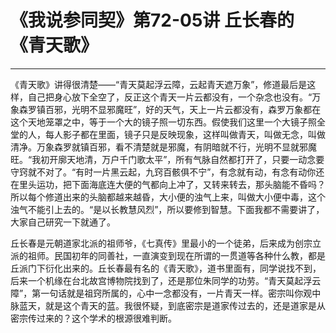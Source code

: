 # 《我说参同契》第72-05讲 丘长春的《青天歌》

------

《青天歌》讲得很清楚——“青天莫起浮云障，云起青天遮万象”，修道最后是这样，自己把身心放下全空了，反正这个青天一片云都没有，一个杂念也没有。“万象森罗镇百邪，光明不显邪魔旺”，好的天气，天上一片云都没有，森罗万象都在这个天地笼罩之中，等于一个大的镜子照一切东西。假使我们这里一个大镜子照全堂的人，每人影子都在里面，镜子只是反映现象，这样叫做青天，叫做无念，叫做清净。万象森罗就镇百邪，看不清楚就是邪魔，有阴暗就不行，光明不显就邪魔旺。“我初开廓天地清，万户千门歌太平”，所有气脉自然都打开了，只要一动念要守窍就不对了。“有时一片黑云起，九窍百骸俱不宁”，有念就有动，有念有动你还在里头运功，把下面海底连大便的气都向上冲了，又转来转去，那头脑能不昏吗？所以每个修道出来的头脑都越来越昏，大小便的浊气上来，叫做大小便中毒，这个浊气不能引上去的。“是以长教慧风烈”，所以要修到智慧。下面我都不需要讲了，大家自己研究一下就通了。

丘长春是元朝道家北派的祖师爷，《七真传》里最小的一个徒弟，后来成为创宗立派的祖师。民国初年的同善社，一直演变到现在所谓的一贯道等各种什么教，都是丘派门下衍化出来的。丘长春最有名的《青天歌》，道书里面有，同学说找不到，后来一个机缘在台北故宫博物院找到了，还是那位朱同学的功劳。“青天莫起浮云障”，第一句话就是祖窍所属的，心中一念都没有，一片青天一样。密宗叫你观中脉蓝天，就是这个青天的蓝。我很怀疑，到底密宗是道家传过去的，还是道家是从密宗传过来的？这个学术的根源很难判断。